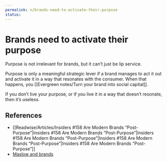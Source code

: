 ```yaml
---
permalink: n/brands-need-to-activate-their-purpose
status: 
---
```

# Brands need to activate their purpose

Purpose is not irrelevant for brands, but it can’t just be lip service.

Purpose is only a meaningful strategic lever if a brand manages to act it out and activate it in a way that resonates with the consumer. When that happens, you [[Evergreen notes/Turn your brand into social capital]].

If you don’t live your purpose, or if you live it in a way that doesn’t resonate, then it’s useless.

## References

- [[Readwise/Articles/Insiders #158 Are Modern Brands “Post-Purpose”|Insiders #158 Are Modern Brands “Post-Purpose”|Insiders #158 Are Modern Brands “Post-Purpose”|Insiders #158 Are Modern Brands “Post-Purpose”|Insiders #158 Are Modern Brands “Post-Purpose”]]
- [Maslow and brands](https://nebulab.com/newsletter/maslow-and-brands)
